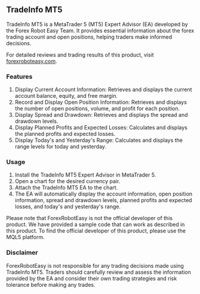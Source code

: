 ## TradeInfo MT5

TradeInfo MT5 is a MetaTrader 5 (MT5) Expert Advisor (EA) developed by the Forex Robot Easy Team. It provides essential information about the forex trading account and open positions, helping traders make informed decisions.

For detailed reviews and trading results of this product, visit [forexroboteasy.com](https://forexroboteasy.com/forex-robot-review/tradeinfo-mt5-review-essential-forex-account-and-position-info-tool/).

### Features

1. Display Current Account Information: Retrieves and displays the current account balance, equity, and free margin.
2. Record and Display Open Position Information: Retrieves and displays the number of open positions, volume, and profit for each position.
3. Display Spread and Drawdown: Retrieves and displays the spread and drawdown levels.
4. Display Planned Profits and Expected Losses: Calculates and displays the planned profits and expected losses.
5. Display Today's and Yesterday's Range: Calculates and displays the range levels for today and yesterday.

### Usage

1. Install the TradeInfo MT5 Expert Advisor in MetaTrader 5.
2. Open a chart for the desired currency pair.
3. Attach the TradeInfo MT5 EA to the chart.
4. The EA will automatically display the account information, open position information, spread and drawdown levels, planned profits and expected losses, and today's and yesterday's range.

Please note that ForexRobotEasy is not the official developer of this product. We have provided a sample code that can work as described in this product. To find the official developer of this product, please use the MQL5 platform.

### Disclaimer

ForexRobotEasy is not responsible for any trading decisions made using TradeInfo MT5. Traders should carefully review and assess the information provided by the EA and consider their own trading strategies and risk tolerance before making any trades.
